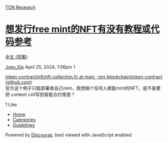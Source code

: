 [TON Research](/)

# [想发行free mint的NFT有没有教程或代码参考](/t/free-mint-nft/13545)

[中文 (简繁)](/c/zh/48) 

    

[Joey\_Xie](https://tonresear.ch/u/Joey_Xie)  April 25, 2024, 1:56pm  1

[token-contract/nft/nft-collection.fc at main · ton-blockchain/token-contract (github.com)](https://github.com/ton-blockchain/token-contract/blob/main/nft/nft-collection.fc)  
官方这个例子只能部署者自己mint，我想搞个任何人都能mint的NFT，是不是要把 content cell写到智能合约里面？

  1 Like

*   [Home](/)
*   [Categories](/categories)
*   [Guidelines](/guidelines)

Powered by [Discourse](https://www.discourse.org), best viewed with JavaScript enabled